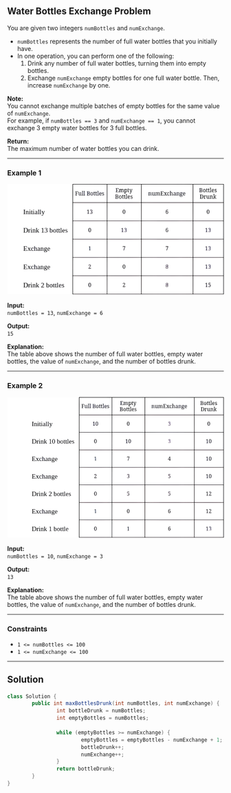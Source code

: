 ## Water Bottles Exchange Problem

You are given two integers `numBottles` and `numExchange`.

- `numBottles` represents the number of full water bottles that you initially have.
- In one operation, you can perform one of the following:
    1. Drink any number of full water bottles, turning them into empty bottles.
    2. Exchange `numExchange` empty bottles for one full water bottle. Then, increase `numExchange` by one.

**Note:**  
You cannot exchange multiple batches of empty bottles for the same value of `numExchange`.  
For example, if `numBottles == 3` and `numExchange == 1`, you cannot exchange 3 empty water bottles for 3 full bottles.

**Return:**  
The maximum number of water bottles you can drink.

---

### Example 1

![Example 1](image.png)

**Input:**  
`numBottles = 13`, `numExchange = 6`

**Output:**  
`15`

**Explanation:**  
The table above shows the number of full water bottles, empty water bottles, the value of `numExchange`, and the number of bottles drunk.

---

### Example 2

![Example 2](image-1.png)

**Input:**  
`numBottles = 10`, `numExchange = 3`

**Output:**  
`13`

**Explanation:**  
The table above shows the number of full water bottles, empty water bottles, the value of `numExchange`, and the number of bottles drunk.

---

### Constraints

- `1 <= numBottles <= 100`
- `1 <= numExchange <= 100`

---

## Solution

```java
class Solution {
        public int maxBottlesDrunk(int numBottles, int numExchange) {
                int bottleDrunk = numBottles;
                int emptyBottles = numBottles;

                while (emptyBottles >= numExchange) {
                        emptyBottles = emptyBottles - numExchange + 1;
                        bottleDrunk++;
                        numExchange++;
                }
                return bottleDrunk;
        }
}
```